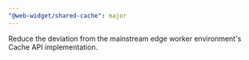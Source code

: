 ```yaml
---
"@web-widget/shared-cache": major
---
```


Reduce the deviation from the mainstream edge worker environment's Cache API implementation.
